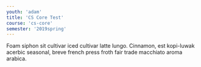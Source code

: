 ```yaml
---
youth: 'adam'
title: 'CS Core Test'
course: 'cs-core'
semester: '2019spring'
---
```


Foam siphon sit cultivar iced cultivar latte lungo. Cinnamon, est kopi-luwak acerbic seasonal, breve french press froth fair trade macchiato aroma arabica.